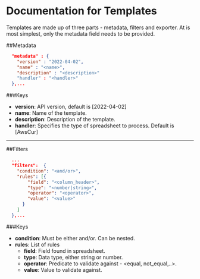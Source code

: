 Documentation for Templates
===========================

Templates are made up of three parts - metadata, filters and exporter. At is most simplest, only the metadata field needs to be provided.

##Metadata
```json
  "metadata" : {
    "version" : "2022-04-02",
    "name" : "<name>",
    "description" : "<description>"
    "handler" : "<handler>"
  },...
```

###Keys
- **version**: API version, default is [2022-04-02]
- **name**: Name of the template.
- **description**: Description of the template.
- **handler**: Specifies the type of spreadsheet to process. Default is [AwsCur]

-------------------------------------------

##Filters
```json
  ...
  "filters":  {
    "condition": "<and/or>",
    "rules": [{
        "field": "<column_header>",
        "type": "<number|string>",
        "operator": "<operator>",
        "value": "<value>"
      }
    ]
  },...
```
###Keys
- **condition**: Must be either and/or. Can be nested.
- **rules**: List of rules
  - **field**: Field found in spreadsheet.
  - **type**: Data type, either string or number.
  - **operator**: Predicate to validate against - <equal, not_equal,..>.
  - **value**: Value to validate against.
  
  